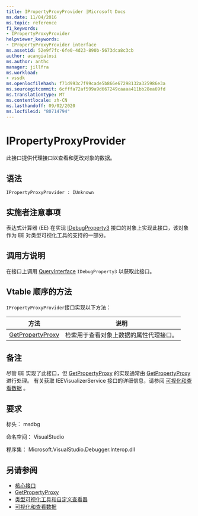 ```yaml
---
title: IPropertyProxyProvider |Microsoft Docs
ms.date: 11/04/2016
ms.topic: reference
f1_keywords:
- IPropertyProxyProvider
helpviewer_keywords:
- IPropertyProxyProvider interface
ms.assetid: 52e9f7fc-6fe0-4d23-890b-5673dca8c3cb
author: acangialosi
ms.author: anthc
manager: jillfra
ms.workload:
- vssdk
ms.openlocfilehash: f71d993c7f99cade5b866e67298132a325986e3a
ms.sourcegitcommit: 6cfffa72af599a9d667249caaaa411bb28ea69fd
ms.translationtype: MT
ms.contentlocale: zh-CN
ms.lasthandoff: 09/02/2020
ms.locfileid: "80714794"
---
```

# <a name="ipropertyproxyprovider"></a>IPropertyProxyProvider
此接口提供代理接口以查看和更改对象的数据。

## <a name="syntax"></a>语法

```
IPropertyProxyProvider : IUnknown
```

## <a name="notes-for-implementers"></a>实施者注意事项
 表达式计算器 (EE) 在实现 [IDebugProperty3](../../../extensibility/debugger/reference/idebugproperty3.md) 接口的对象上实现此接口，该对象作为 EE 对类型可视化工具的支持的一部分。

## <a name="notes-for-callers"></a>调用方说明
 在接口上调用 [QueryInterface](/cpp/atl/queryinterface) `IDebugProperty3` 以获取此接口。

## <a name="methods-in-vtable-order"></a>Vtable 顺序的方法
 `IPropertyProxyProvider`接口实现以下方法：

|方法|说明|
|------------|-----------------|
|[GetPropertyProxy](../../../extensibility/debugger/reference/ipropertyproxyprovider-getpropertyproxy.md)|检索用于查看对象上数据的属性代理接口。|

## <a name="remarks"></a>备注
 尽管 EE 实现了此接口，但 [GetPropertyProxy](../../../extensibility/debugger/reference/ipropertyproxyprovider-getpropertyproxy.md) 的实现通常由 [GetPropertyProxy](../../../extensibility/debugger/reference/ieevisualizerservice-getpropertyproxy.md)进行处理。 有关获取 IEEVisualizerService 接口的详细信息，请参阅 [可视化和查看数据](../../../extensibility/debugger/visualizing-and-viewing-data.md) 。

## <a name="requirements"></a>要求
 标头： msdbg

 命名空间： VisualStudio

 程序集： Microsoft.VisualStudio.Debugger.Interop.dll

## <a name="see-also"></a>另请参阅
- [核心接口](../../../extensibility/debugger/reference/core-interfaces.md)
- [GetPropertyProxy](../../../extensibility/debugger/reference/ieevisualizerservice-getpropertyproxy.md)
- [类型可视化工具和自定义查看器](../../../extensibility/debugger/type-visualizer-and-custom-viewer.md)
- [可视化和查看数据](../../../extensibility/debugger/visualizing-and-viewing-data.md)
